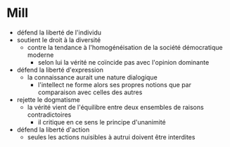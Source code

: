 # Mill

- défend la liberté de l'individu
- soutient le droit à la diversité
  - contre la tendance à l'homogénéisation de la société démocratique moderne
    - selon lui la vérité ne coïncide pas avec l'opinion dominante
- défend la liberté d'expression
  - la connaissance aurait une nature dialogique
    - l'intellect ne forme alors ses propres notions que par comparaison avec celles des autres
- rejette le dogmatisme
  - la vérité vient de l'équilibre entre deux ensembles de raisons contradictoires
    - il critique en ce sens le principe d'unanimité
- défend la liberté d'action
  - seules les actions nuisibles à autrui doivent être interdites
